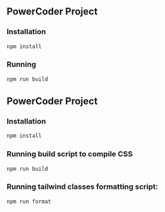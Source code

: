 ## PowerCoder Project

### Installation

```sh
npm install
```

### Running

```sh
npm run build
```

## PowerCoder Project

### Installation

```sh
npm install
```

### Running build script to compile CSS

```sh
npm run build
```

### Running tailwind classes formatting script:

```sh
npm run format
```

